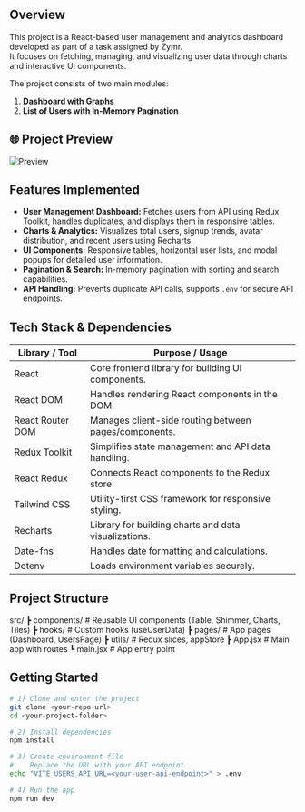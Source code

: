 ## Overview

This project is a React-based user management and analytics dashboard developed as part of a task assigned by Zymr.  
It focuses on fetching, managing, and visualizing user data through charts and interactive UI components.

The project consists of two main modules:

1. **Dashboard with Graphs**
2. **List of Users with In-Memory Pagination**

## 🌐 Project Preview

![Preview]()

## Features Implemented

- **User Management Dashboard:** Fetches users from API using Redux Toolkit, handles duplicates, and displays them in responsive tables.
- **Charts & Analytics:** Visualizes total users, signup trends, avatar distribution, and recent users using Recharts.
- **UI Components:** Responsive tables, horizontal user lists, and modal popups for detailed user information.
- **Pagination & Search:** In-memory pagination with sorting and search capabilities.
- **API Handling:** Prevents duplicate API calls, supports `.env` for secure API endpoints.

## Tech Stack & Dependencies

| Library / Tool   | Purpose / Usage                                       |
| ---------------- | ----------------------------------------------------- |
| React            | Core frontend library for building UI components.     |
| React DOM        | Handles rendering React components in the DOM.        |
| React Router DOM | Manages client-side routing between pages/components. |
| Redux Toolkit    | Simplifies state management and API data handling.    |
| React Redux      | Connects React components to the Redux store.         |
| Tailwind CSS     | Utility-first CSS framework for responsive styling.   |
| Recharts         | Library for building charts and data visualizations.  |
| Date-fns         | Handles date formatting and calculations.             |
| Dotenv           | Loads environment variables securely.                 |

## Project Structure

src/
┣ components/ # Reusable UI components (Table, Shimmer, Charts, Tiles)
┣ hooks/ # Custom hooks (useUserData)
┣ pages/ # App pages (Dashboard, UsersPage)
┣ utils/ # Redux slices, appStore
┣ App.jsx # Main app with routes
┗ main.jsx # App entry point

## Getting Started

```bash
# 1) Clone and enter the project
git clone <your-repo-url>
cd <your-project-folder>

# 2) Install dependencies
npm install

# 3) Create environment file
#    Replace the URL with your API endpoint
echo "VITE_USERS_API_URL=<your-user-api-endpoint>" > .env

# 4) Run the app
npm run dev
```
